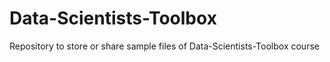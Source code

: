 Data-Scientists-Toolbox
=======================

Repository to store or share sample files of Data-Scientists-Toolbox course

